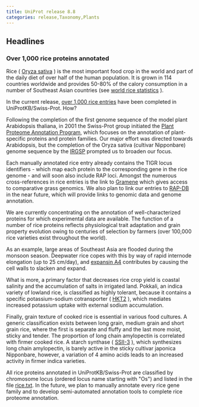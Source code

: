 ```yaml
---
title: UniProt release 8.8
categories: release,Taxonomy,Plants
---
```


## Headlines

### Over 1,000 rice proteins annotated

Rice ( [Oryza sativa](http://www.uniprot.org/taxonomy/4530) ) is the most important food crop in the world and part of the daily diet of over half of the human population. It is grown in 114 countries worldwide and provides 50-80% of the calory consumption in a number of Southeast Asian countries (see [world rice statistics](http://www.irri.org/science/ricestat/) ).

In the current release, [over 1,000 rice entries](http://www.uniprot.org/uniprot/?query=taxonomy:4530+reviewed:yes) have been completed in UniProtKB/Swiss-Prot. How?

Following the completion of the first genome sequence of the model plant Arabidopsis thaliana, in 2001 the Swiss-Prot group initiated the [Plant Proteome Annotation Program](http://www.expasy.org/sprot/ppap/), which focuses on the annotation of plant-specific proteins and protein families. Our major effort was directed towards Arabidopsis, but the completion of the Oryza sativa (cultivar Nipponbare) genome sequence by the [IRGSP](http://rgp.dna.affrc.go.jp/IRGSP/) prompted us to broaden our focus.

Each manually annotated rice entry already contains the TIGR locus identifiers - which map each protein to the corresponding gene in the rice genome - and will soon also include RAP loci. Amongst the numerous cross-references in rice entries is the link to [Gramene](http://www.gramene.org/) which gives access to comparative grass genomics. We also plan to link our entries to [RAP-DB](http://rapdb.lab.nig.ac.jp/) in the near future, which will provide links to genomic data and genome annotation.

We are currently concentrating on the annotation of well-characterized proteins for which experimental data are available. The function of a number of rice proteins reflects physiological trait adaptation and grain property evolution owing to centuries of selection by farmers (over 100,000 rice varieties exist throughout the world).

As an example, large areas of Southeast Asia are flooded during the monsoon season. Deepwater rice copes with this by way of rapid internode elongation (up to 25 cm/day), and [expansin A4](http://www.uniprot.org/uniprot/P93442) contributes by causing the cell walls to slacken and expand.

What is more, a primary factor that decreases rice crop yield is coastal salinity and the accumulation of salts in irrigated land. Pokkali, an indica variety of lowland rice, is classified as highly tolerant, because it contains a specific potassium-sodium cotransporter ( [HKT2](http://www.uniprot.org/uniprot/Q93XI5) ), which mediates increased potassium uptake with external sodium accumulation.

Finally, grain texture of cooked rice is essential in various food cultures. A generic classification exists between long grain, medium grain and short grain rice, where the first is separate and fluffy and the last more moist, sticky and tender. The proportion of long chain amylopectin is correlated with firmer cooked rice. A starch synthase ( [SSII-3](http://www.uniprot.org/uniprot/Q5DWW9) ), which synthesizes long chain amylopectin, is barely active in the sticky cultivar japonica Nipponbare, however, a variation of 4 amino acids leads to an increased activity in firmer indica varieties.

All rice proteins annotated in UniProtKB/Swiss-Prot are classified by chromosome locus (ordered locus name starting with "Os") and listed in the file [rice.txt](http://www.uniprot.org/docs/rice). In the future, we plan to manually annotate every rice gene family and to develop semi-automated annotation tools to complete rice proteome annotation.
